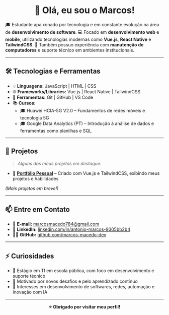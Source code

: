 <h1 align="center">👋 Olá, eu sou o Marcos!</h1>

<p>
🎓 Estudante apaixonado por tecnologia e em constante evolução na área de <strong>desenvolvimento de software</strong>.  
💻 Focado em <strong>desenvolvimento web</strong> e <strong>mobile</strong>, utilizando tecnologias modernas como <strong>Vue.js</strong>, <strong>React Native</strong> e <strong>TailwindCSS</strong>.  
🔧 Também possuo experiência com <strong>manutenção de computadores</strong> e suporte técnico em ambientes institucionais.
</p>

---

## 🛠️ Tecnologias e Ferramentas

- 💡 **Linguagens:** JavaScript | HTML | CSS  
- 🌐 **Frameworks/Libraries:** Vue.js | React Native | TailwindCSS  
- 🧰 **Ferramentas:** Git | GitHub | VS Code  
- 📚 **Cursos:**  
  - 🎓 Huawei HCIA-5G V2.0 – Fundamentos de redes móveis e tecnologia 5G  
  - 🎓 Google Data Analytics (PT) – Introdução à análise de dados e ferramentas como planilhas e SQL  

---

## 🚀 Projetos

> *Alguns dos meus projetos em destaque:*

- 🔗 [**Portfólio Pessoal**](https://github.com/seuusuario/portfolio) – Criado com Vue.js e TailwindCSS, exibindo meus projetos e habilidades  

*(Mais projetos em breve!)*

---

## 📫 Entre em Contato

- 📧 **E-mail:** marcosmacedo784@gmail.com  
- 💼 **LinkedIn:** [linkedin.com/in/antonio-marcos-9305bb2b4](https://www.linkedin.com/in/antonio-marcos-9305bb2b4)  
- 🧑‍💻 **GitHub:** [github.com/marcos-macedo-dev](https://github.com/marcos-macedo-dev)

---

## ⚡ Curiosidades

- 📍 Estágio em TI em escola pública, com foco em desenvolvimento e suporte técnico  
- 🚀 Motivado por novos desafios e pelo aprendizado contínuo  
- 🤖 Interesses em desenvolvimento de softwares, redes, automação e inovação com IA

---

<p align="center"><strong>⭐ Obrigado por visitar meu perfil!</strong></p>
